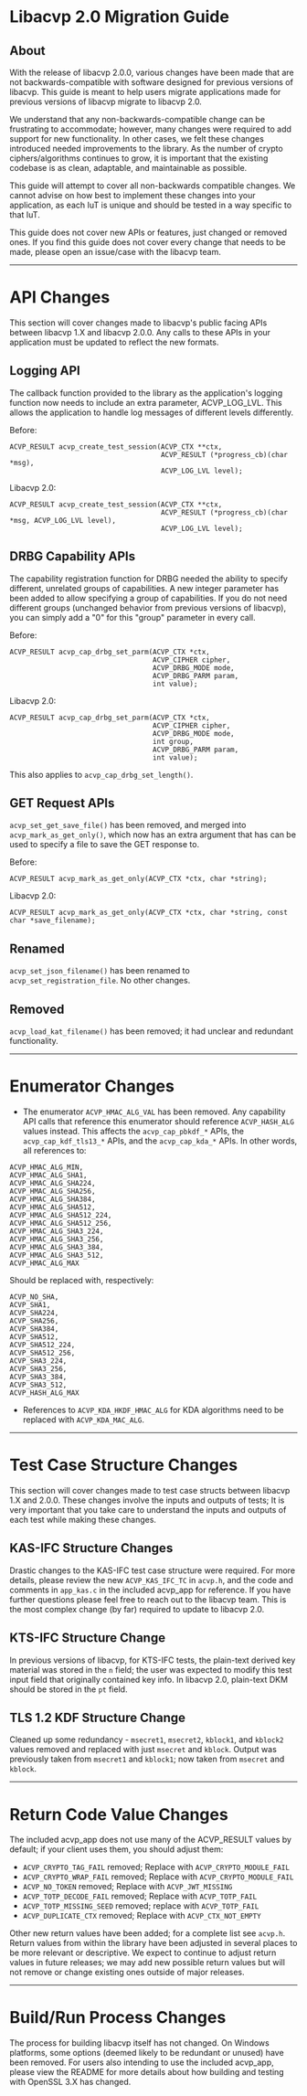 # Libacvp 2.0 Migration Guide


## About
With the release of libacvp 2.0.0, various changes have been made that are not backwards-compatible
with software designed for previous versions of libacvp. This guide is meant to help users migrate
applications made for previous versions of libacvp migrate to libacvp 2.0.

We understand that any non-backwards-compatible change can be frustrating to accommodate; however,
many changes were required to add support for new functionality. In other cases, we felt these changes
introduced needed improvements to the library. As the number of crypto ciphers/algorithms continues
to grow, it is important that the existing codebase is as clean, adaptable, and maintainable as
possible.

This guide will attempt to cover all non-backwards compatible changes. We cannot advise on how
best to implement these changes into your application, as each IuT is unique and should be tested
in a way specific to that IuT.

This guide does not cover new APIs or features, just changed or removed ones. If you find this
guide does not cover every change that needs to be made, please open an issue/case with the libacvp
team.

---
# API Changes
This section will cover changes made to libacvp's public facing APIs between libacvp 1.X and
libacvp 2.0.0. Any calls to these APIs in your application must be updated to reflect the new
formats.

## Logging API
The callback function provided to the library as the application's logging function now needs to
include an extra parameter, ACVP_LOG_LVL. This allows the application to handle log messages of 
different levels differently.

Before:
```
ACVP_RESULT acvp_create_test_session(ACVP_CTX **ctx,
                                     ACVP_RESULT (*progress_cb)(char *msg),
                                     ACVP_LOG_LVL level);
```

Libacvp 2.0:
```
ACVP_RESULT acvp_create_test_session(ACVP_CTX **ctx,
                                     ACVP_RESULT (*progress_cb)(char *msg, ACVP_LOG_LVL level),
                                     ACVP_LOG_LVL level);
```

## DRBG Capability APIs
The capability registration function for DRBG needed the ability to specify different, unrelated
groups of capabilities. A new integer parameter has been added to allow specifying a group of
capabilities. If you do not need different groups (unchanged behavior from previous versions
of libacvp), you can simply add a "0" for this "group" parameter in every call.

Before:
```
ACVP_RESULT acvp_cap_drbg_set_parm(ACVP_CTX *ctx,
                                   ACVP_CIPHER cipher,
                                   ACVP_DRBG_MODE mode,
                                   ACVP_DRBG_PARM param,
                                   int value);
```

Libacvp 2.0:
```
ACVP_RESULT acvp_cap_drbg_set_parm(ACVP_CTX *ctx,
                                   ACVP_CIPHER cipher,
                                   ACVP_DRBG_MODE mode,
                                   int group,
                                   ACVP_DRBG_PARM param,
                                   int value);
```
This also applies to `acvp_cap_drbg_set_length()`.

## GET Request APIs

`acvp_set_get_save_file()` has been removed, and merged into `acvp_mark_as_get_only()`, which now
has an extra argument that has can be used to specify a file to save the GET response to.

Before:
```
ACVP_RESULT acvp_mark_as_get_only(ACVP_CTX *ctx, char *string);
```
Libacvp 2.0:
```
ACVP_RESULT acvp_mark_as_get_only(ACVP_CTX *ctx, char *string, const char *save_filename);
```

## Renamed

`acvp_set_json_filename()` has been renamed to `acvp_set_registration_file`. No other changes.

## Removed

`acvp_load_kat_filename()` has been removed; it had unclear and redundant functionality.

---
# Enumerator Changes

* The enumerator `ACVP_HMAC_ALG_VAL` has been removed. Any capability API calls that reference this
enumerator should reference `ACVP_HASH_ALG` values instead. This affects the `acvp_cap_pbkdf_*` 
APIs, the `acvp_cap_kdf_tls13_*` APIs, and the `acvp_cap_kda_*` APIs. In other words, all
references to:
```
ACVP_HMAC_ALG_MIN,
ACVP_HMAC_ALG_SHA1,
ACVP_HMAC_ALG_SHA224,
ACVP_HMAC_ALG_SHA256,
ACVP_HMAC_ALG_SHA384,
ACVP_HMAC_ALG_SHA512,
ACVP_HMAC_ALG_SHA512_224,
ACVP_HMAC_ALG_SHA512_256,
ACVP_HMAC_ALG_SHA3_224,
ACVP_HMAC_ALG_SHA3_256,
ACVP_HMAC_ALG_SHA3_384,
ACVP_HMAC_ALG_SHA3_512,
ACVP_HMAC_ALG_MAX
```
Should be replaced with, respectively:
```
ACVP_NO_SHA,
ACVP_SHA1,
ACVP_SHA224,
ACVP_SHA256,
ACVP_SHA384,
ACVP_SHA512,
ACVP_SHA512_224,
ACVP_SHA512_256,
ACVP_SHA3_224,
ACVP_SHA3_256,
ACVP_SHA3_384,
ACVP_SHA3_512,
ACVP_HASH_ALG_MAX
```

* References to `ACVP_KDA_HKDF_HMAC_ALG` for KDA algorithms need to be replaced with 
`ACVP_KDA_MAC_ALG`.

---
# Test Case Structure Changes

This section will cover changes made to test case structs between libacvp 1.X and 2.0.0. These
changes involve the inputs and outputs of tests; It is very important that you take care to
understand the inputs and outputs of each test while making these changes.

## KAS-IFC Structure Changes

Drastic changes to the KAS-IFC test case structure were required. For more details, please review
the new `ACVP_KAS_IFC_TC` in `acvp.h`, and the code and comments in `app_kas.c` in the included
acvp_app for reference. If you have further questions please feel free to reach out to the libacvp
team. This is the most complex change (by far) required to update to libacvp 2.0.

## KTS-IFC Structure Change

In previous versions of libacvp, for KTS-IFC tests, the plain-text derived key material was stored
in the `n` field; the user was expected to modify this test input field that originally contained
key info. In libacvp 2.0, plain-text DKM should be stored in the `pt` field.

## TLS 1.2 KDF Structure Change

Cleaned up some redundancy - 
`msecret1`, `msecret2`, `kblock1`, and `kblock2` values removed and replaced with just `msecret` 
and `kblock`.
Output was previously taken from `msecret1` and `kblock1`; now taken from `msecret` and `kblock`.

---
# Return Code Value Changes

The included acvp_app does not use many of the ACVP_RESULT values by default; if your client uses
them, you should adjust them:

* `ACVP_CRYPTO_TAG_FAIL` removed; Replace with `ACVP_CRYPTO_MODULE_FAIL`
* `ACVP_CRYPTO_WRAP_FAIL` removed; Replace with `ACVP_CRYPTO_MODULE_FAIL`
* `ACVP_NO_TOKEN` removed; Replace with `ACVP_JWT_MISSING`
* `ACVP_TOTP_DECODE_FAIL` removed; Replace with `ACVP_TOTP_FAIL`
* `ACVP_TOTP_MISSING_SEED` removed; replace with `ACVP_TOTP_FAIL`
* `ACVP_DUPLICATE_CTX` removed; Replace with `ACVP_CTX_NOT_EMPTY`

Other new return values have been added; for a complete list see `acvp.h`. Return values from
within the library have been adjusted in several places to be more relevant or descriptive. We
expect to continue to adjust return values in future releases; we may add new possible return
values but will not remove or change existing ones outside of major releases.

---
# Build/Run Process Changes

The process for building libacvp itself has not changed. On Windows platforms, some options
(deemed likely to be redundant or unused) have been removed. For users also intending to use the
included acvp_app, please view the README for more details about how building and testing with
OpenSSL 3.X has changed.
